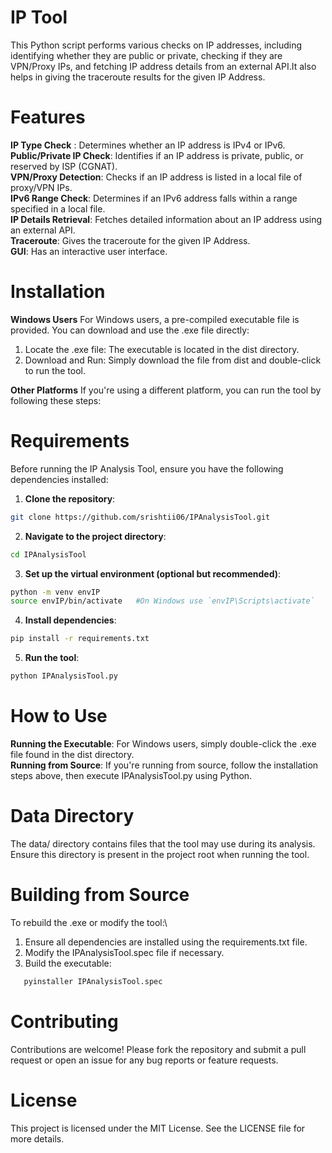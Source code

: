 # IP Tool
This Python script performs various checks on IP addresses, including identifying whether they are public or private, checking if they are VPN/Proxy IPs, and fetching IP address details from an external API.It also helps in giving the traceroute results for the given IP Address.

# Features
**IP Type Check** : Determines whether an IP address is IPv4 or IPv6.\
**Public/Private IP Check**: Identifies if an IP address is private, public, or reserved by ISP (CGNAT).\
**VPN/Proxy Detection**: Checks if an IP address is listed in a local file of proxy/VPN IPs.\
**IPv6 Range Check**: Determines if an IPv6 address falls within a range specified in a local file.\
**IP Details Retrieval**: Fetches detailed information about an IP address using an external API.\
**Traceroute**: Gives the traceroute for the given IP Address.\
**GUI**: Has an interactive user interface.

# Installation
**Windows Users**
For Windows users, a pre-compiled executable file is provided. You can download and use the .exe file directly:

1. Locate the .exe file: The executable is located in the dist directory.
2. Download and Run: Simply download the file from dist and double-click to run the tool.
   
**Other Platforms**
If you're using a different platform, you can run the tool by following these steps:
   

# Requirements
Before running the IP Analysis Tool, ensure you have the following dependencies installed:

1. **Clone the repository**:
```bash
git clone https://github.com/srishtii06/IPAnalysisTool.git
```

2. **Navigate to the project directory**:
```bash
cd IPAnalysisTool
```

3. **Set up the virtual environment (optional but recommended)**:
```bash
python -m venv envIP
source envIP/bin/activate   #On Windows use `envIP\Scripts\activate`
```

4. **Install dependencies**:
```bash
pip install -r requirements.txt
```

5. **Run the tool**:
```bash
python IPAnalysisTool.py
```

# How to Use
**Running the Executable**: For Windows users, simply double-click the .exe file found in the dist directory.\
**Running from Source**: If you're running from source, follow the installation steps above, then execute IPAnalysisTool.py using Python.

# Data Directory
The data/ directory contains files that the tool may use during its analysis. Ensure this directory is present in the project root when running the tool.

# Building from Source
To rebuild the .exe or modify the tool:\

1. Ensure all dependencies are installed using the requirements.txt file.
2. Modify the IPAnalysisTool.spec file if necessary.
3. Build the executable:
```bash
   pyinstaller IPAnalysisTool.spec
```

# Contributing
Contributions are welcome! Please fork the repository and submit a pull request or open an issue for any bug reports or feature requests.

# License
This project is licensed under the MIT License. See the LICENSE file for more details.
   
